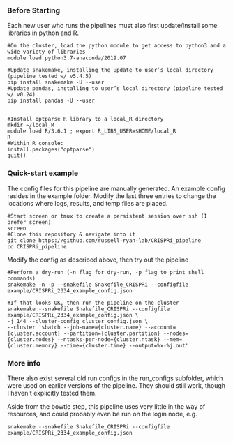 ### Before Starting

Each new user who runs the pipelines must also first update/install some libraries in python and R.

    #On the cluster, load the python module to get access to python3 and a wide variety of libraries
    module load python3.7-anaconda/2019.07

    #Update snakemake, installing the update to user’s local directory (pipeline tested w/ v5.4.5)
    pip install snakemake -U --user
    #Update pandas, installing to user’s local directory (pipeline tested w/ v0.24)
    pip install pandas -U --user


    #Install optparse R library to a local_R directory
    mkdir ~/local_R
    module load R/3.6.1 ; export R_LIBS_USER=$HOME/local_R
    R
    #Within R console:
    install.packages("optparse")
    quit()

### Quick-start example

The config files for this pipeline are manually generated. An example config resides in the example folder.
Modify the last three entries to change the locations where logs, results, and temp files are placed.

    #Start screen or tmux to create a persistent session over ssh (I prefer screen)
    screen
    #Clone this repository & navigate into it
    git clone https://github.com/russell-ryan-lab/CRISPRi_pipeline
    cd CRISPRi_pipeline

Modify the config as described above, then try out the pipeline

    #Perform a dry-run (-n flag for dry-run, -p flag to print shell commands)
    snakemake -n -p --snakefile Snakefile_CRISPRi --configfile example/CRISPRi_2334_example_config.json

    #If that looks OK, then run the pipeline on the cluster
    snakemake --snakefile Snakefile_CRISPRi --configfile example/CRISPRi_2334_example_config.json \
    -j 144 --cluster-config cluster_config.json \
    --cluster 'sbatch --job-name={cluster.name} --account={cluster.account} --partition={cluster.partition} --nodes={cluster.nodes} --ntasks-per-node={cluster.ntask} --mem={cluster.memory} --time={cluster.time} --output=%x-%j.out'


### More info

There also exist several old run configs in the run_configs subfolder, which were used on earlier versions of the pipeline. They should still work, though I haven't explicitly tested them.

Aside from the bowtie step, this pipeline uses very little in the way of resources, and could probably even be run on the login node, e.g.

    snakemake --snakefile Snakefile_CRISPRi --configfile example/CRISPRi_2334_example_config.json
